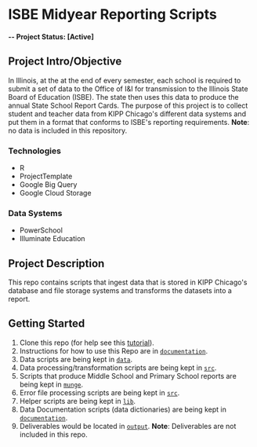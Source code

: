 # ISBE Midyear Reporting Scripts

#### -- Project Status: [Active]

## Project Intro/Objective
In Illinois, at the at the end of every semester, each school is required to submit a set of data to the Office of I&I for transmission to the Illinois State Board of Education (ISBE). The state then uses this data to produce the annual State School Report Cards. The purpose of this project is to collect student and teacher data from KIPP Chicago's different data systems and put them in a format that conforms to ISBE's reporting requirements. **Note**: no data is included in this repository.

### Technologies
* R
* ProjectTemplate
* Google Big Query
* Google Cloud Storage

### Data Systems
* PowerSchool
* Illuminate Education

## Project Description
This repo contains scripts that ingest data that is stored in KIPP Chicago's database and file storage systems and transforms the datasets into a report.

## Getting Started

1. Clone this repo (for help see this [tutorial](https://help.github.com/articles/cloning-a-repository/)).
1. Instructions for how to use this Repo are in [`documentation`](#). 
1. Data scripts are being kept in [`data`](https://github.com/kippchicago/isbe_midyear_reporting/tree/master/data).
1. Data processing/transformation scripts are being kept in [`src`](https://github.com/kippchicago/isbe_midyear_reporting/tree/master/munge). 
1. Scripts that produce Middle School and Primary School reports are being kept in [`munge`](https://github.com/kippchicago/isbe_midyear_reporting/tree/master/src). 
1. Error file processing scripts are being kept in [`src`](https://github.com/kippchicago/isbe_midyear_reporting/tree/master/src).
1. Helper scripts are being kept in [`lib`](https://github.com/kippchicago/isbe_midyear_reporting/tree/master/lib). 
1. Data Documentation scripts (data dictionaries) are being kept in [`documentation`](https://github.com/kippchicago/isbe_midyear_reporting/tree/master/documentation).
1. Deliverables would be located in [`output`](https://github.com/kippchicago/isbe_midyear_reporting/tree/master/output). **Note**: Deliverables are not included in this repo.
